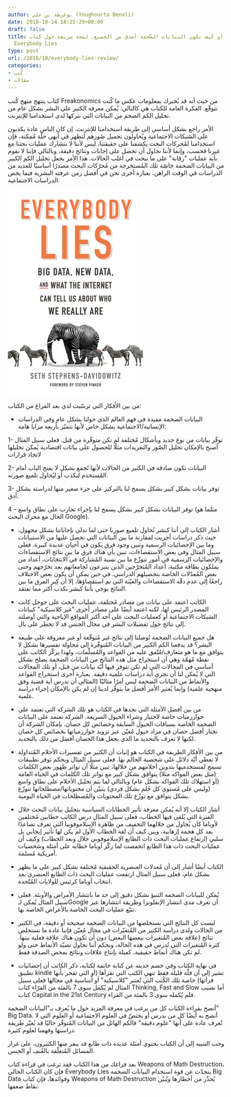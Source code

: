 ```yaml
---
author: يوغرطة بن علي (Youghourta Benali)
date: 2018-10-14 18:25:29+00:00
draft: false
title: الجميع يكذب، أو كيف تكون البيانات الضّخمة أصدق من الجميع. لمحة سريعة حول كتاب
  Everybody Lies
type: post
url: /2018/10/everybody-lies-review/
categories:
- كُتب
- مقالات
---
```


كتاب ينتهج منهج كُتب Freakonomics من حيث أنه قد يُخبرك بمعلومات عكس ما كُنت تتوقّع. الفكرة العامة للكتاب هي كالتالي: يُمكن معرفة الكثير على البشر بشكل عام من تحليل الكم الضخم من البيانات التي نتركها لدى استخدامنا للإنترنت.




الأمر راجع بشكل أساسي إلى طريقة استخدامنا للإنترنت. إن كان الناس عادة يكذبون على الشبكات الاجتماعية ويُحاولون تجميل صُورهم لتظهر في أبهى حلّة مُمكنة، فإن استخدامنا لمُحركات البحث يكشفنا على حقيقتنا، ليس لأننا لا نتشارك عمليات بحثنا مع غيرنا فحسب، وإنما لأننا نحاول أن نحصل على إجابات ونتائج دقيقة، وبالتالي فإننا لا نقوم بأية عمليات "رقابة" على ما نبحث في أغلب الحالات. هذا الأمر يجعل تحليل الكم الكبير من البيانات الضخمة خاصّة تلك المُستخرجة من مُحرّكات البحث مصدرًا أساسيًا للعديد من الدراسات في الوقت الراهن. بعبارة أخرى نحن في أفضل زمن عرفته البشرية فيما يخص الدراسات الاجتماعية.




[![](Everybody-Lies.jpg)
](https://www.it-scoop.com/2018/10/everybody-lies-review/everybody-lies/)




من بين الأفكار التي ترسّبت لدي بعد الفراغ من الكتاب:




- البيانات الضخمة مفيدة في فهم العالم الذي حولنا بشكل عام وفي الدراسات الإنسانية/الاجتماعية بشكل خاص لأنها تتميّز بأربعة مزايا هامة:




1- توفّر بيانات من نوع جديد وبأشكال مُختلفة لم تكن متوفّرة من قبل. فعلى سبيل المثال أصبح بالإمكان تحليل الصّور والتغريدات مثلًا للحصول على بيانات اقتصادية يُمكن تحليلها لاتخاذ قرارات




2- البيانات تكون صادقة في الكثير من الحالات لأنها تُجمع بشكل لا يفتح الباب أمام المُستخدم ليكذب أو ليُحاول تلميع صورته.




3- توفر بيانات بشكل كبير بشكل يسمح لنا بالتركيز على جزء صغير منها لدراسته بشكل أدق.




4 – توفر البيانات بشكل كبير بشكل يسمح لنا بإجراء تجارب على نطاق واسع (مثلما هو الحال مع محرك البحث Google).




- أشار الكتاب إلى أننا كبشر نُحاول تلميع صورنا حتى لما ندلي بإجاباتنا بشكل مجهول، حيث ذكر دراسات أجريت لمقارنة ما بين البيانات التي نحصل عليها من الاستبيانات وما بين الإحصائيات الرسمية وتبين وجود فرق يكون في أحيان عديدة كبيرة. فعلى سبيل المثال وفي بعض الاستقصاءات، تبين بأن هناك فرق ما بين نتائج الاستقصاءات والإحصائيات الرسمية في أمور تتوزّع ما بين نسبة المُشاركة في الانتخابات، أعداد من يملكون بطاقة مكتبة، أعداد المُتخرّجين الذين يتبرعون لجامعاتهم بعد تخرّجهم وحتى بعض المُعدّلات الخاصة بتحصيلهم الدراسي. في حين يمكن أن يكون بعض الاختلاف راجعًا إلى عدم دقّة الاستقصاءات والعيّنة التي تم استقصاؤها، إلا أن كِبر الفرق ما بين النتائج يوحي بأننا كبشر نكذب أكثر مما نعتقد.




- الكاتب اعتمد على بيانات من مصادر مُختلفة، عمليات البحث على جوجل كانت المصدر الرئيس لها، لكنه اعتمد أيضًا على مصادر أخرى "غير كلاسيكية" كبيانات الشبكات الاجتماعية أو كعمليات البحث على أحد أكبر المواقع الإباحية والتي أوصلته إلى نتائج حول تفضيلات البشر في مجال الجنس قد لا تخطر على بال.




- هل جميع البيانات الضخمة تُوصلنا إلى نتائج غير مُتوقّعة أو غير معروفة على طبيعة البشر؟ قد يدفعنا الكم الكبير من البيانات المُتوفّرة إلى محاولة تفسيرها بشكل لا يتوافق مع ما هو متعارف/مُتّفق عليه من القواعد والمُسلّمات، ولهذا يركّز الكاتب على نقطة مُهمّة وهي أن استخراج مثل هذه النتائج من البيانات الضخمة يصلح بشكل أساسي في المجالات التي لم تكن تتوفر فيها أيّة بيانات من قبل، أو تلك المجالات التي لا يُمكن لنا أن نجري أية دراسات علمية دقيقة. بعبارة أخرى استخراج القواعد والأنماط من البيانات الضخمة ليس أمرًا مثاليًا (المثالي أن ندرس أية قضية وفق منهجية علمية) وإنما يُعتبر الأمر أفضل ما يتوفّر لدينا إن لم يكن بالإمكان إجراء دراسة علمية.




- من بين أفضل الأمثلة التي نجدها في الكتاب هو تلك الشركة التي تعتمد على خوارزميات خاصة لاختيار وشراء الخيول السريعة. الشركة تعتمد على البيانات الضخمة الخاصة بسباقات الخيول السابقة وخصائص كل حصان. بإمكان الشركة أن تختار أفضل حصان في مزاد خيول مُعيّن عبر تزويد خوارزمياتها بخصائص كل حصان لكنها لا تعرف بالتحديد ما الذي يجعل هذا الحصان أفضل من ذلك بالتحديد.




- من بين الأفكار الطريفة في الكتاب هو إثبات أن الكثير من تفسيرات الأحلام المُتداولة لا تعطي أيّة دلائل على شخصية الحالم بها. فعلى سبيل المثال وبحكم توفر تطبيقات تسمح لمستخدميها بتدوين أحلامهم من خلالها، تبين مثلًا أن تواتر ظهور بعض الكلمات (مثل بعض الفواكه مثلا) يتوافق بشكل كبير مع تواتر تلك الكلمات في الحياة العامة (أو استهلاك تلك الفواكه بشكل عام) وبالتالي لما يتم تحليل الأحلام على نطاق واسع (وليس على مُستوى كل حُلم بشكل فردي) يتبيّن أن محتوياتها/مصطلحاتها تتوزّع بشكل يتوافق مع توزّع تلك المحتويات والمُصطلحات في الحياة اليومية.




- أشار الكتاب إلا أنه يُمكن معرفة تأثير الخطابات السياسية بتحليل بيانات البحث خلال الفترة التي يُلقى فيها الخطاب، فعلى سبيل المثال درس الكاتب خطابين مُختلفين لأوباما كان يُحاول من خلالهما التخفيف من ظاهرة الإسلاموفوبيا التي تعرف تصاعدًا بعد كل هجمة إرهابية، وبين كيف أن لغة الخطاب الأول لم يكن لها تأثير إيجابي بل سلبي (ارتفاع عمليات البحث ذات الطابع الإسلاموفوبي خلال وبعد الخطاب) وكيف أن عمليات البحث ذات هذا الطابع انخفضت لما ركّز أوباما خطابه على أمثلة وشخصيات أمريكية مُسلمة.




- الكتاب أيضًا أشار إلى أن مُعدلات العنصرية الحقيقية مُختلفة بشكل كبير على ما يظهر بشكل عام، فعلى سبيل المثال ارتفعت عمليات البحث ذات الطابع العنصري بعد انتخاب أوباما كرئيس للولايات المُتّحدة.




- يُمكن للبيانات الضخمة التنبؤ بشكل دقيق إلى حد ما بانتشار الأمراض والأوبئة. فعلى سبيل المثال يُمكن لـGoogle أن تعرف مدى انتشار الإنفلونزا وطريقة انتشارها عبر تتبّع عمليات البحث الخاصة بالأعراض الخاصة بها.




- ليست كل النتائج التي نستخلصها من البيانات الضخمة صحيحة أو دقيقة، في الكثير من الحالات ولدى دراسة الكثير من المُتغيّرات في مجال مُعيّن فإننا عادة ما نستخلص نتائج (علاقة بعض المُتغيرات ببعضها البعض) دون أن تكون هناك علاقة فعلية بينها. كثرة المُتغيرات التي تُدرس في هذه الحالة، وبحكم أننا نحاول تصيّد الأنماط حتى ولو لم تكن هناك أنماط حقيقية، كفيلة بإنتاج علاقات ونتائج بمحض الصدفة فقط.


- في نهاية الكتاب وفي خضم حديثه عن كتابة خاتمة لكتابه، ذكر الكاتب أن إحصائيات تطبيق kindle تشير إلى أن قلّة قليلة فقط تنهي الكتب التي تقرأها (أو التي تفخر بأنها قرأتها) خاصة تلك الكُتب التي تُعتبر "كلاسيكية" أو أساسية في مجالها فعلى سبيل المثال لم يُكمل سوى 7 بالمئة من القرّاء كتاب Thinking, Fast and Slow أما نصيب كتاب Capital in the 21st Century فلم يُكمله سوى 3 بالمئة من القراء.


أنصح بقراءة الكتاب كل من يرغب في معرفة المزيد حول ما يُعرف بـ"البيانات الضخمة" Big Data. أنصح به أيضًا كل من يدرس أو يختصّ في العلوم الاجتماعية أو العلوم التي لا تُعرف عادة على أنها "علوم دقيقة" فالكم الهائل من البيانات المُتوفّر حاليًا قد يُغيّر طريقة دراستها وفهمنا لعلوم كثيرة.




وجب التنبيه إلى أن الكتاب يحتوي أمثلة عديدة ذات طابع قد ينفر منها الكثيرون، على غرار المسائل المُتعلّقة بالعُنف أو الجنس.




بعد فراغك من هذا الكتاب فقد ترغب في قراءة كتاب Weapons of Math Destruction، فإن كان الكتاب الحالي Everybody Lies يتحدّث عن قوة استخدام البيانات الضخمة Big Data وفوائدها، فإن كتاب Weapons of Math Destruction يُحذّر من أخطارها ويُبيّن نقاط ضعفها.
